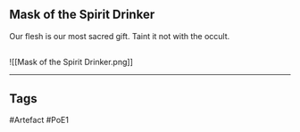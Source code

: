 ## Mask of the Spirit Drinker
Our flesh is our most sacred gift.
Taint it not with the occult.
##
![[Mask of the Spirit Drinker.png]]

---
## Tags
#Artefact
#PoE1